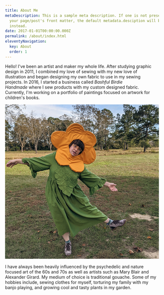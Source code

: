 ```yaml
---
title: About Me
metaDescription: This is a sample meta description. If one is not present in
  your page/post's front matter, the default metadata.desciption will be used
  instead.
date: 2017-01-01T00:00:00.000Z
permalink: /about/index.html
eleventyNavigation:
  key: About
  order: 1
---
```

Hello! I've been an artist and maker my whole life. After studying graphic design in 2011, I combined my love of sewing with my new love of illustration and began designing my own fabric to use in my sewing projects. In 2016, I started a business called *Bashful Birdie Handmade* where I sew products with my custom designed fabric. Currently, I'm working on a portfolio of paintings focused on artwork for children's books.

![lisa being a silly flower](/static/img/pxl_20201031_210821867.mp.jpg)

I have always been heavily influenced by the psychedelic and nature focused art of the 60s and 70s as well as artists such as Mary Blair and Alexander Girard. My medium of choice is traditional gouache. Some of my hobbies include, sewing clothes for myself, torturing my family with my banjo playing, and growing cool and tasty plants in my garden.